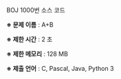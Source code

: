 BOJ 1000번 소스 코드

<b>※ 문제 이름</b> : A+B

<b>※ 제한 시간</b> : 2 초

<b>※ 제한 메모리</b> : 128 MB

<b>※ 제출 언어</b> : C, Pascal, Java, Python 3
